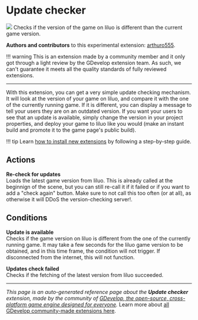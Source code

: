 # Update checker

<img src="https://resources.gdevelop-app.com/assets/Icons/update.svg" class="extension-icon"></img>
Checks if the version of the game on liluo is different than the current game version.

**Authors and contributors** to this experimental extension: [arthuro555](https://gd.games/arthuro555).

!!! warning
    This is an extension made by a community member and it only got through a
    light review by the GDevelop extension team. As such, we can't guarantee it
    meets all the quality standards of fully reviewed extensions.

---

With this extension, you can get a very simple update checking mechanism. It will look at the version of your game on liluo, and compare it with the one of the currently running game. If it is different, you can display a message to tell your users they are on an outdated version.
If you want your users to see that an update is available, simply change the version in your project properties, and deploy your game to liluo like you would (make an instant build and promote it to the game page's public build).

!!! tip
    Learn [how to install new extensions](/gdevelop5/extensions/search) by following a step-by-step guide.

## Actions

**Re-check for updates**  
Loads the latest game version from liluo. This is already called at the beginnign of the scene, but you can still re-call it if it failed or if you want to add a "check again" button. Make sure to not call this too often (or at all), as otherwise it will DDoS the version-checking server!.

## Conditions

**Update is available**  
Checks if the game version on liluo is different from the one of the currently running game. It may take a few seconds for the liluo game version to be obtained, and in this time frame, the condition will not trigger. If disconnected from the internet, this will not function.

**Updates check failed**  
Checks if the fetching of the latest version from liluo succeeded.




---

*This page is an auto-generated reference page about the **Update checker** extension, made by the community of [GDevelop, the open-source, cross-platform game engine designed for everyone](https://gdevelop.io/).* Learn more about [all GDevelop community-made extensions here](/gdevelop5/extensions).